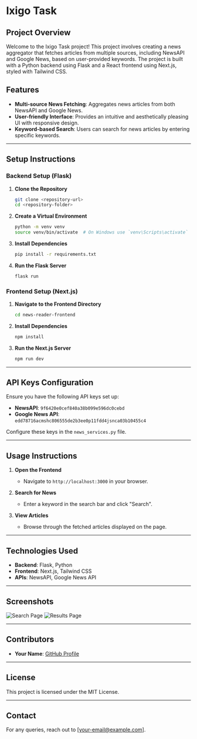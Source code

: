
# Ixigo Task

## Project Overview

Welcome to the Ixigo Task project! This project involves creating a news aggregator that fetches articles from multiple sources, including NewsAPI and Google News, based on user-provided keywords. The project is built with a Python backend using Flask and a React frontend using Next.js, styled with Tailwind CSS. 

## Features

- **Multi-source News Fetching**: Aggregates news articles from both NewsAPI and Google News.
- **User-friendly Interface**: Provides an intuitive and aesthetically pleasing UI with responsive design.
- **Keyword-based Search**: Users can search for news articles by entering specific keywords.

---

## Setup Instructions

### Backend Setup (Flask)

1. **Clone the Repository**
   ```bash
   git clone <repository-url>
   cd <repository-folder>
   ```

2. **Create a Virtual Environment**
   ```bash
   python -m venv venv
   source venv/bin/activate  # On Windows use `venv\Scripts\activate`
   ```

3. **Install Dependencies**
   ```bash
   pip install -r requirements.txt
   ```

4. **Run the Flask Server**
   ```bash
   flask run
   ```

### Frontend Setup (Next.js)

1. **Navigate to the Frontend Directory**
   ```bash
   cd news-reader-frontend
   ```

2. **Install Dependencies**
   ```bash
   npm install
   ```

3. **Run the Next.js Server**
   ```bash
   npm run dev
   ```

---

## API Keys Configuration

Ensure you have the following API keys set up:

- **NewsAPI**: `9f6420e0cef840a38b099e596dc0cebd`
- **Google News API**: `edd78716acmshc806555de2b3ee0p11fdd4jsnca03b10455c4`

Configure these keys in the `news_services.py` file.

---

## Usage Instructions

1. **Open the Frontend**
   - Navigate to `http://localhost:3000` in your browser.

2. **Search for News**
   - Enter a keyword in the search bar and click "Search".

3. **View Articles**
   - Browse through the fetched articles displayed on the page.

---

## Technologies Used

- **Backend**: Flask, Python
- **Frontend**: Next.js, Tailwind CSS
- **APIs**: NewsAPI, Google News API

---

## Screenshots

![Search Page](https://via.placeholder.com/800x400)
![Results Page](https://via.placeholder.com/800x400)

---

## Contributors

- **Your Name**: [GitHub Profile](https://github.com/yourprofile)

---

## License

This project is licensed under the MIT License.

---

## Contact

For any queries, reach out to [your-email@example.com].
